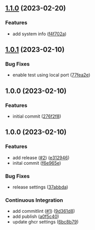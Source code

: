 ## [1.1.0](https://github.com/gilmrt/srm-exporter/compare/1.0.1...1.1.0) (2023-02-20)


### Features

* add system info ([f4f702a](https://github.com/gilmrt/srm-exporter/commit/f4f702ae791098208661d54a8d257c3f3fe86f07))

## [1.0.1](https://github.com/gilmrt/srm-exporter/compare/1.0.0...1.0.1) (2023-02-10)


### Bug Fixes

* enable test using local port ([77fea2e](https://github.com/gilmrt/srm-exporter/commit/77fea2ed73e3fdffc675e7359ee1c451f23f3443))

## 1.0.0 (2023-02-10)


### Features

* initial commit ([276f2f8](https://github.com/gilmrt/srm-exporter/commit/276f2f8c47c47ab82a584490c490ecad05fc4e97))

## 1.0.0 (2023-02-10)


### Features

* add release ([#2](https://github.com/gilmrt/srm-exporter/issues/2)) ([e312946](https://github.com/gilmrt/srm-exporter/commit/e31294606f0cb61c9e7d380832e229d66b3535d0))
* inital commit ([f6e965e](https://github.com/gilmrt/srm-exporter/commit/f6e965e200470f7c6e93a9d2d6e49dedc5903637))


### Bug Fixes

* release settings ([37abbda](https://github.com/gilmrt/srm-exporter/commit/37abbdacdb26839c2f516af7d221f352affb4266))


### Continuous Integration

* add commitlint ([#1](https://github.com/gilmrt/srm-exporter/issues/1)) ([9d361d8](https://github.com/gilmrt/srm-exporter/commit/9d361d882c43256fb2907de70385cb11db434562))
* add publish ([a0f5c40](https://github.com/gilmrt/srm-exporter/commit/a0f5c40893de0368fe4abe3598d49f0976a1153a))
* update ghcr settings ([6bc8b79](https://github.com/gilmrt/srm-exporter/commit/6bc8b7949b6db3010eb0d0eb94cca2fd880844f0))
